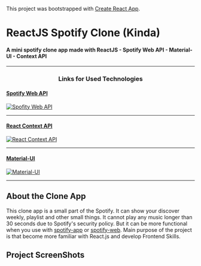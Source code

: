 This project was bootstrapped with [Create React App](https://github.com/facebook/create-react-app).


# ReactJS Spotify Clone (Kinda)

#### A mini spotify clone app made with **ReactJS - Spotify Web API - Material-UI - Context API** #####

--- 

<h3 align="center">Links for Used Technologies</h3>

<a href="https://developer.spotify.com/documentation/web-api/" target= "_blank"><h4>Spotify Web API</h4></a>

[![Spofity Web API](https://developer.spotify.com/assets/WebAPI_intro.png)](https://developer.spotify.com/documentation/web-api/)

---

<a href="https://reactjs.org/docs/context.html" target= "_blank"><h4>React Context API</h4></a>

[![React Context API](https://www.qed42.com/sites/default/files/2020-05/Context%20API%20in%20React%20with%20Hooks.png)](https://reactjs.org/docs/context.html)

---

<a href="https://material-ui.com/" target= "_blank"><h4>Material-UI</h4></a>

[![Material-UI](https://i.morioh.com/2020/01/11/cfd101025c1a.jpg)](https://material-ui.com/)

---

## About the Clone App

This clone app is a small part of the Spotify. It can show your discover weekly, playlist and other small things. It cannot play any music longer than 30 seconds due to Spotify's security policy. But it can be more functional when you use with [spotify-app](https://www.spotify.com/tr/download/other/) or [spotify-web](https://www.spotify.com/). Main purpose of the project is that become more familiar with React.js and develop Frontend Skills. 

## Project ScreenShots


